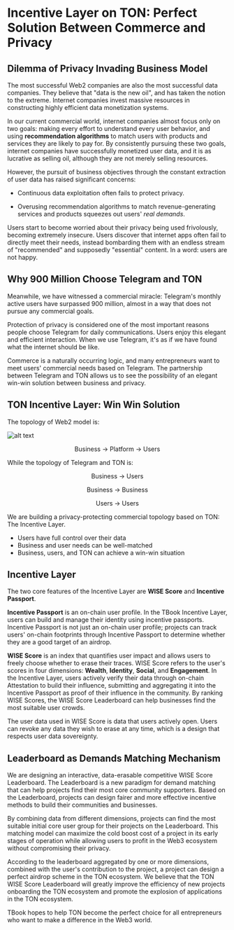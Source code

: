 # Incentive Layer on TON: Perfect Solution Between Commerce and Privacy

## Dilemma of Privacy Invading Business Model

The most successful Web2 companies are also the most successful data companies. They believe that "data is the new oil", and has taken the notion to the extreme. Internet companies invest massive resources in constructing highly efficient data monetization systems.

In our current commercial world, internet companies almost focus only on two goals: making every effort to understand every user behavior, and using **recommendation algorithms** to match users with products and services they are likely to pay for. By consistently pursuing these two goals, internet companies have successfully monetized user data, and it is as lucrative as selling oil, although they are not merely selling resources.

However, the pursuit of business objectives through the constant extraction of user data has raised significant concerns:

- Continuous data exploitation often fails to protect privacy.

- Overusing recommendation algorithms to match revenue-generating services and products squeezes out users' _real demands_.

Users start to become worried about their privacy being used frivolously, becoming extremely insecure. Users discover that internet apps often fail to directly meet their needs, instead bombarding them with an endless stream of "recommended" and supposedly "essential" content. In a word: users are not happy.

## Why 900 Million Choose Telegram and TON

Meanwhile, we have witnessed a commercial miracle: Telegram's monthly active users have surpassed 900 million, almost in a way that does not pursue any commercial goals.

Protection of privacy is considered one of the most important reasons people choose Telegram for daily communications. Users enjoy this elegant and efficient interaction. When we use Telegram, it's as if we have found what the internet should be like.

Commerce is a naturally occurring logic, and many entrepreneurs want to meet users' commercial needs based on Telegram. The partnership between Telegram and TON allows us to see the possibility of an elegant win-win solution between business and privacy.

## TON Incentive Layer: Win Win Solution

The topology of Web2 model is:

![alt text](https://github.com/tbook-dev/ton-builder-score/blob/main/pics/businessusersplatform.png)


<p align="center">
Business -> Platform -> Users
</p>

While the topology of Telegram and TON is:

<p align="center">
Business -> Users
</p>
<p align="center">
Business -> Business
</p>
<p align="center">
Users -> Users
</p>

We are building a privacy-protecting commercial topology based on TON: The Incentive Layer.

- Users have full control over their data
- Business and user needs can be well-matched
- Business, users, and TON can achieve a win-win situation

## Incentive Layer

The two core features of the Incentive Layer are **WISE Score** and **Incentive Passport**.

**Incentive Passport** is an on-chain user profile. In the TBook Incentive Layer, users can build and manage their identity using incentive passports. Incentive Passport is not just an on-chain user profile; projects can track users' on-chain footprints through Incentive Passport to determine whether they are a good target of an airdrop.

**WISE Score** is an index that quantifies user impact and allows users to freely choose whether to erase their traces. WISE Score refers to the user's scores in four dimensions: **Wealth**, **Identity**, **Social**, and **Engagement**. In the Incentive Layer, users actively verify their data through on-chain Attestation to build their influence, submitting and aggregating it into the Incentive Passport as proof of their influence in the community. By ranking WISE Scores, the WISE Score Leaderboard can help businesses find the most suitable user crowds.

The user data used in WISE Score is data that users actively open. Users can revoke any data they wish to erase at any time, which is a design that respects user data sovereignty.

## Leaderboard as Demands Matching Mechanism

We are designing an interactive, data-erasable competitive WISE Score Leaderboard. The Leaderboard is a new paradigm for demand matching that can help projects find their most core community supporters. Based on the Leaderboard, projects can design fairer and more effective incentive methods to build their communities and businesses.

By combining data from different dimensions, projects can find the most suitable initial core user group for their projects on the Leaderboard. This matching model can maximize the cold boost cost of a project in its early stages of operation while allowing users to profit in the Web3 ecosystem without compromising their privacy.

According to the leaderboard aggregated by one or more dimensions, combined with the user's contribution to the project, a project can design a perfect airdrop scheme in the TON ecosystem. We believe that the TON WISE Score Leaderboard will greatly improve the efficiency of new projects onboarding the TON ecosystem and promote the explosion of applications in the TON ecosystem.

TBook hopes to help TON become the perfect choice for all entrepreneurs who want to make a difference in the Web3 world.
